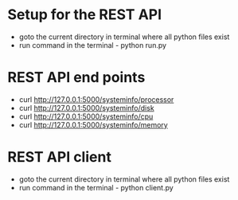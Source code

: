 #	Setup for the REST API
*	goto the current directory in terminal where all python files exist
*	run command in the terminal - python run.py

#	REST API end points
*	curl http://127.0.0.1:5000/systeminfo/processor
*	curl http://127.0.0.1:5000/systeminfo/disk
*	curl http://127.0.0.1:5000/systeminfo/cpu
*	curl http://127.0.0.1:5000/systeminfo/memory

#	REST API client
*	goto the current directory in terminal where all python files exist
*	run command in the terminal - python client.py